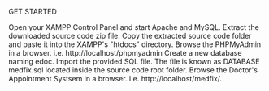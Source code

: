GET STARTED

Open your XAMPP Control Panel and start Apache and MySQL.
Extract the downloaded source code zip file.
Copy the extracted source code folder and paste it into the XAMPP's "htdocs" directory.
Browse the PHPMyAdmin in a browser. i.e. http://localhost/phpmyadmin
Create a new database naming edoc.
Import the provided SQL file. The file is known as DATABASE medfix.sql located inside the source code root folder.
Browse the Doctor's Appointment Systsem in a browser. i.e. http://localhost/medfix/.
